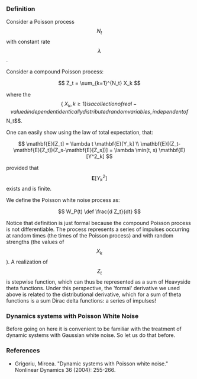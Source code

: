 
### Definition

Consider a Poisson process $$N_t$$ with constant rate $$\lambda$$.

Consider a compound Poisson process:

$$
Z_t = \sum_{k=1}^{N_t} X_k
$$

where the $$\{\ X_k , k \geq 1 \} is a collection of real-valued independent identically distributed random variables, independent of $$N_t$$.

One can easily show using the law of total expectation, that:

$$
\mathbf{E}[Z_t] = \lambda t \mathbf{E}[Y_k] \\
\mathbf{E}[(Z_t-\mathbf{E}[Z_t])(Z_s-\mathbf{E}[Z_s])] = \lambda \min(t, s) \mathbf{E}[Y^2_k]
$$

provided that $$\mathbf{E}[Y^2_k]$$ exists and is finite.

We define the Poisson white noise process as:

$$
W_P(t) \def \frac{d Z_t}{dt} 
$$

Notice that definition is just formal because the compound Poisson process is not differentiable.
The process represents a series of impulses occurring at random times (the times of the Poisson process) and with random strengths (the values of $$X_k$$).
A realization of $$Z_t$$ is stepwise function, which can thus be represented as a sum of Heavyside theta functions. 
Under this perspective, the 'formal' derivative we used above is related to the distributional derivative, which for a sum of theta functions is a sum Dirac delta functions: a series of impulses!


### Dynamics systems with Poisson White Noise

Before going on here it is convenient to be familiar with the treatment of dynamic systems with Gaussian white noise.
So let us do that before.

### References

- Grigoriu, Mircea. "Dynamic systems with Poisson white noise." Nonlinear Dynamics 36 (2004): 255-266.